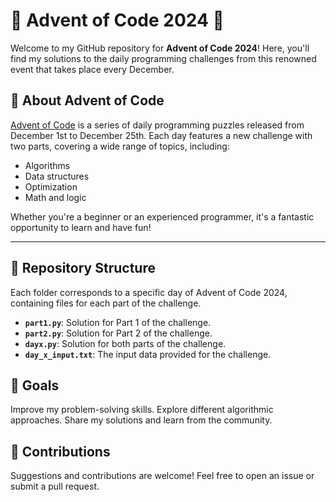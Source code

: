 # 🎄 Advent of Code 2024 🎄

Welcome to my GitHub repository for **Advent of Code 2024**! 
Here, you'll find my solutions to the daily programming challenges from this renowned event that takes place every December.

## 🚀 About Advent of Code
[Advent of Code](https://adventofcode.com/) is a series of daily programming puzzles released from December 1st to December 25th.
Each day features a new challenge with two parts, covering a wide range of topics, including:

- Algorithms
- Data structures
- Optimization
- Math and logic

Whether you're a beginner or an experienced programmer, it's a fantastic opportunity to learn and have fun!

---

## 📂 Repository Structure
Each folder corresponds to a specific day of Advent of Code 2024, containing files for each part of the challenge.

- **`part1.py`**: Solution for Part 1 of the challenge.
- **`part2.py`**: Solution for Part 2 of the challenge.
- **`dayx.py`**: Solution for both parts of the challenge.
- **`day_x_input.txt`**: The input data provided for the challenge.


## 🎯 Goals
Improve my problem-solving skills.
Explore different algorithmic approaches.
Share my solutions and learn from the community.

## 🤝 Contributions
Suggestions and contributions are welcome! Feel free to open an issue or submit a pull request.